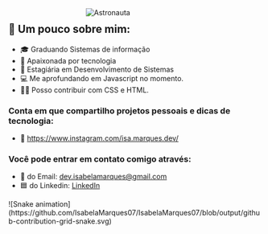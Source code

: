 
<img src="https://user-images.githubusercontent.com/61291155/105898723-8acab280-5ff8-11eb-86f8-571208c41457.png" width="350px" align="right" alt="Astronauta">

## 🔎 Um pouco sobre mim:

- 🎓 Graduando Sistemas de informação
- 💙 Apaixonada por tecnologia
- 💼 Estagiária em Desenvolvimento de Sistemas
- 💻 Me aprofundando em Javascript no momento.
- 👩‍💻 Posso contribuir com CSS e HTML.

### Conta em que compartilho projetos pessoais e dicas de tecnologia:
- 📱 https://www.instagram.com/isa.marques.dev/

### Você pode entrar em contato comigo através: 
- 📧 do Email: dev.isabelamarques@gmail.com
- 🟦 do Linkedin: [LinkedIn](https://www.linkedin.com/in/isabela-marques-dias/) <br>

<div>
![Snake animation](https://github.com/IsabelaMarques07/IsabelaMarques07/blob/output/github-contribution-grid-snake.svg)
</div>

